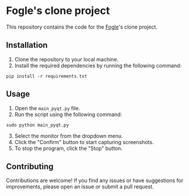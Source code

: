 # Fogle's clone project

This repository contains the code for the [Fogle](https://folge.me)'s clone project.

## Installation

1. Clone the repository to your local machine.
2. Install the required dependencies by running the following command:

```
pip install -r requirements.txt
```

## Usage

1. Open the `main_pyqt.py` file.
2. Run the script using the following command:

```
sudo python main_pyqt.py
```

3. Select the monitor from the dropdown menu.
4. Click the "Confirm" button to start capturing screenshots.
5. To stop the program, click the "Stop" button.

## Contributing

Contributions are welcome! If you find any issues or have suggestions for improvements, please open an issue or submit a pull request.

